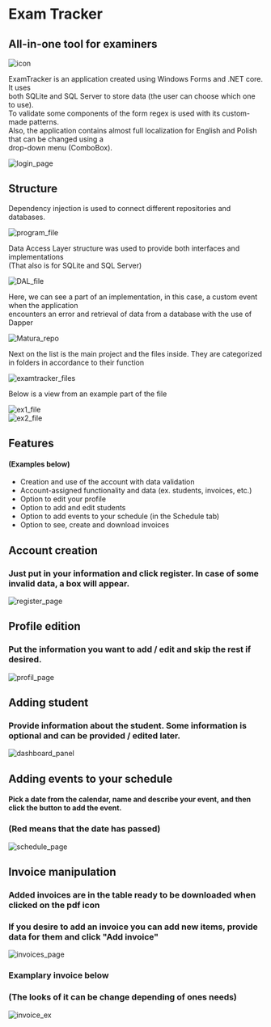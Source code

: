 # Exam Tracker
## All-in-one tool for examiners
![icon](https://github.com/user-attachments/assets/ef3b21f6-e2ab-4aeb-a0b5-64471ca849a8)

ExamTracker is an application created using Windows Forms and .NET core. It uses  
both SQLite and SQL Server to store data (the user can choose which one to use).  
To validate some components of the form regex is used with its custom-made patterns.  
Also, the application contains almost full localization for English and Polish that can be changed using a  
drop-down menu (ComboBox).

![login_page](https://github.com/user-attachments/assets/fd57e102-d023-446d-88b1-2f75f5ff3e29)

## Structure
Dependency injection is used to connect different repositories and databases.

![program_file](https://github.com/user-attachments/assets/f1bf800d-4a7d-4a47-a1c2-7e86373675a2)  

Data Access Layer structure was used to provide both interfaces and implementations  
(That also is for SQLite and SQL Server)  

![DAL_file](https://github.com/user-attachments/assets/baace92a-e069-4d79-8278-2072d6db9e0d)  

Here, we can see a part of an implementation, in this case, a custom event when the application  
encounters an error and retrieval of data from a database with the use of Dapper

![Matura_repo](https://github.com/user-attachments/assets/2d73639b-1bc0-4734-82b6-d76ea65f92ca)  

Next on the list is the main project and the files inside. They are categorized in folders in accordance to their function  

![examtracker_files](https://github.com/user-attachments/assets/e7148537-3e07-4f68-b3e1-9009735e95e0)

Below is a view from an example part of the file  

![ex1_file](https://github.com/user-attachments/assets/6980c925-986f-4af6-8706-492692b131a6)  
![ex2_file](https://github.com/user-attachments/assets/1dc7dacb-924e-4b95-8b35-4f8bfa59c8d2)

## Features
#### (Examples below)


- Creation and use of the account with data validation
- Account-assigned functionality and data (ex. students, invoices, etc.)
- Option to edit your profile
- Option to add and edit students
- Option to add events to your schedule (in the Schedule tab)
- Option to see, create and download invoices


## Account creation
### Just put in your information and click register. In case of some invalid data, a box will appear.
![register_page](https://github.com/user-attachments/assets/efe078da-dcbd-456f-a4ca-52c4637eaf7e)

## Profile edition
### Put the information you want to add / edit and skip the rest if desired.
![profil_page](https://github.com/user-attachments/assets/3b7d2b9c-0f84-4445-b7e3-2df66b6957b7)

## Adding student
### Provide information about the student. Some information is optional and can be provided / edited later.
![dashboard_panel](https://github.com/user-attachments/assets/7f4b82f5-ccc6-4ce4-81e2-6b23e97642b1)

## Adding events to your schedule  
#### Pick a date from the calendar, name and describe your event, and then click the button to add the event.  
### (Red means that the date has passed)  
![schedule_page](https://github.com/user-attachments/assets/93405b03-d4af-430d-bf66-8e694059090b)

## Invoice manipulation
### Added invoices are in the table ready to be downloaded when clicked on the pdf icon 
### If you desire to add an invoice you can add new items, provide data for them and click "Add invoice"
![invoices_page](https://github.com/user-attachments/assets/0e42337e-c48c-411b-929f-bd359b5ac832)

### Examplary invoice below
### (The looks of it can be change depending of ones needs)
![invoice_ex](https://github.com/user-attachments/assets/0e99a3c6-af57-4683-9993-3e01009de3c6)

